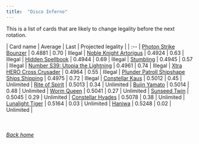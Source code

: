```yaml
---
title:  "Disco Inferno"
---
```


This is a list of cards that are likely to change legality before the next rotation.

| Card name | Average | Last | Projected legality |
| :-- |
[Photon Strike Bounzer](https://db.ygoprodeck.com/card/?search=Photon%20Strike%20Bounzer) | 0.4881 | 0.70 | Illegal |
[Noble Knight Artorigus](https://db.ygoprodeck.com/card/?search=Noble%20Knight%20Artorigus) | 0.4924 | 0.63 | Illegal |
[Hidden Spellbook](https://db.ygoprodeck.com/card/?search=Hidden%20Spellbook) | 0.4944 | 0.69 | Illegal |
[Stumbling](https://db.ygoprodeck.com/card/?search=Stumbling) | 0.4945 | 0.57 | Illegal |
[Number S39: Utopia the Lightning](https://db.ygoprodeck.com/card/?search=Number%20S39:%20Utopia%20the%20Lightning) | 0.4961 | 0.74 | Illegal |
[Xtra HERO Cross Crusader](https://db.ygoprodeck.com/card/?search=Xtra%20HERO%20Cross%20Crusader) | 0.4964 | 0.55 | Illegal |
[Plunder Patroll Shipshape Ships Shipping](https://db.ygoprodeck.com/card/?search=Plunder%20Patroll%20Shipshape%20Ships%20Shipping) | 0.4975 | 0.72 | Illegal |
[Constellar Kaus](https://db.ygoprodeck.com/card/?search=Constellar%20Kaus) | 0.5012 | 0.45 | Unlimited |
[Rite of Spirit](https://db.ygoprodeck.com/card/?search=Rite%20of%20Spirit) | 0.5013 | 0.34 | Unlimited |
[Bujin Yamato](https://db.ygoprodeck.com/card/?search=Bujin%20Yamato) | 0.5014 | 0.48 | Unlimited |
[Worm Queen](https://db.ygoprodeck.com/card/?search=Worm%20Queen) | 0.5041 | 0.27 | Unlimited |
[Sunseed Twin](https://db.ygoprodeck.com/card/?search=Sunseed%20Twin) | 0.5045 | 0.29 | Unlimited |
[Constellar Hyades](https://db.ygoprodeck.com/card/?search=Constellar%20Hyades) | 0.5078 | 0.38 | Unlimited |
[Lunalight Tiger](https://db.ygoprodeck.com/card/?search=Lunalight%20Tiger) | 0.5164 | 0.03 | Unlimited |
[Haniwa](https://db.ygoprodeck.com/card/?search=Haniwa) | 0.5248 | 0.02 | Unlimited |

<br>

###### [Back home](index)